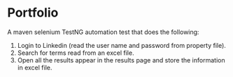 # Portfolio
A maven selenium TestNG automation test that does the following:
1. Login to Linkedin (read the user name and password from property file).
2. Search for terms read from an excel  file.
3. Open all the results appear in the results page and store the information in excel file.
